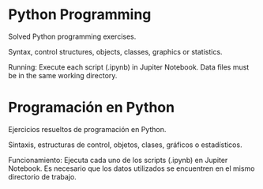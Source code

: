 # Python Programming

Solved Python programming exercises.

Syntax, control structures, objects, classes, graphics or statistics.

Running: Execute each script (.ipynb) in Jupiter Notebook. Data files must be in the same working directory.

# Programación en Python

Ejercicios resueltos de programación en Python.

Sintaxis, estructuras de control, objetos, clases, gráficos o estadísticos.

Funcionamiento: Ejecuta cada uno de los scripts (.ipynb) en Jupiter Notebook. Es necesario que los datos utilizados se encuentren en el mismo directorio de trabajo. 

